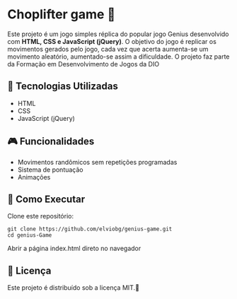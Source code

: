 # Choplifter game 🚀  
Este projeto é um jogo simples réplica do popular jogo Genius desenvolvido com **HTML, CSS e JavaScript (jQuery)**. O objetivo do jogo é replicar os movimentos gerados pelo jogo, cada vez que acerta aumenta-se um movimento aleatório, aumentado-se assim a dificuldade.
O projeto faz parte da Formação em Desenvolvimento de Jogos da DIO

## 📌 Tecnologias Utilizadas  
- HTML  
- CSS  
- JavaScript (jQuery)  

## 🎮 Funcionalidades  
- Movimentos randômicos sem repetições programadas
- Sistema de pontuação  
- Animações  

## 🚀 Como Executar  
Clone este repositório:  
```
git clone https://github.com/elviobg/genius-game.git
cd genius-Game
```
Abrir a página index.html direto no navegador

## 📄 Licença
Este projeto é distribuído sob a licença MIT.🚀

